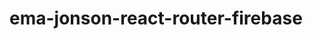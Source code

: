 # ema-jonson-react-router-firebase

<!-- Security scan triggered at 2025-09-01 22:31:56 -->

<!-- Security scan triggered at 2025-09-07 01:42:22 -->